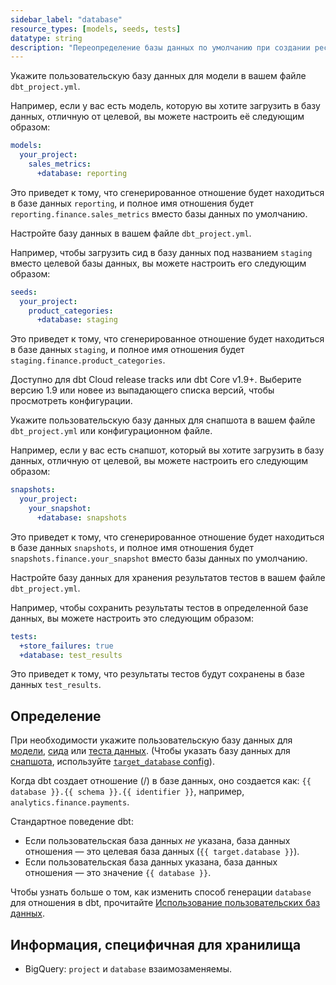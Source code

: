 ```yaml
---
sidebar_label: "database"
resource_types: [models, seeds, tests]
datatype: string
description: "Переопределение базы данных по умолчанию при создании ресурсов в вашей платформе данных с помощью dbt."
---
```


<Tabs>
<TabItem value="model" label="Модель">

Укажите пользовательскую базу данных для модели в вашем файле `dbt_project.yml`.

Например, если у вас есть модель, которую вы хотите загрузить в базу данных, отличную от целевой, вы можете настроить её следующим образом:

<File name='dbt_project.yml'>

```yml
models:
  your_project:
    sales_metrics:
      +database: reporting
```
</File>

Это приведет к тому, что сгенерированное отношение будет находиться в базе данных `reporting`, и полное имя отношения будет `reporting.finance.sales_metrics` вместо базы данных по умолчанию.
</TabItem>

<TabItem value="seeds" label="Сиды">

Настройте базу данных в вашем файле `dbt_project.yml`.

Например, чтобы загрузить сид в базу данных под названием `staging` вместо целевой базы данных, вы можете настроить его следующим образом:

<File name='dbt_project.yml'>

```yml
seeds:
  your_project:
    product_categories:
      +database: staging
```

Это приведет к тому, что сгенерированное отношение будет находиться в базе данных `staging`, и полное имя отношения будет `staging.finance.product_categories`.

</File>
</TabItem>

<TabItem value="snapshots" label="Снапшоты">

<VersionBlock lastVersion="1.8">

Доступно для dbt Cloud release tracks или dbt Core v1.9+. Выберите версию 1.9 или новее из выпадающего списка версий, чтобы просмотреть конфигурации.

</VersionBlock>

<VersionBlock firstVersion="1.9">

Укажите пользовательскую базу данных для снапшота в вашем файле `dbt_project.yml` или конфигурационном файле.

Например, если у вас есть снапшот, который вы хотите загрузить в базу данных, отличную от целевой, вы можете настроить его следующим образом:

<File name='dbt_project.yml'>

```yml
snapshots:
  your_project:
    your_snapshot:
      +database: snapshots
```
</File>

Это приведет к тому, что сгенерированное отношение будет находиться в базе данных `snapshots`, и полное имя отношения будет `snapshots.finance.your_snapshot` вместо базы данных по умолчанию.

</VersionBlock>

</TabItem>

<TabItem value="test" label="Тесты">

Настройте базу данных для хранения результатов тестов в вашем файле `dbt_project.yml`.

Например, чтобы сохранить результаты тестов в определенной базе данных, вы можете настроить это следующим образом:

<File name='dbt_project.yml'>

```yml
tests:
  +store_failures: true
  +database: test_results
```

Это приведет к тому, что результаты тестов будут сохранены в базе данных `test_results`.
</File>
</TabItem>
</Tabs>

## Определение

При необходимости укажите пользовательскую базу данных для [модели](/docs/build/sql-models), [сида](/docs/build/seeds) или [теста данных](/docs/build/data-tests). (Чтобы указать базу данных для [снапшота](/docs/build/snapshots), используйте [`target_database` config](/reference/resource-configs/target_database)).

Когда dbt создает отношение (<Term id="table" />/<Term id="view" />) в базе данных, оно создается как: `{{ database }}.{{ schema }}.{{ identifier }}`, например, `analytics.finance.payments`.

Стандартное поведение dbt:
* Если пользовательская база данных _не_ указана, база данных отношения — это целевая база данных (`{{ target.database }}`).
* Если пользовательская база данных указана, база данных отношения — это значение `{{ database }}`.

Чтобы узнать больше о том, как изменить способ генерации `database` для отношения в dbt, прочитайте [Использование пользовательских баз данных](/docs/build/custom-databases).

## Информация, специфичная для хранилища
* BigQuery: `project` и `database` взаимозаменяемы.